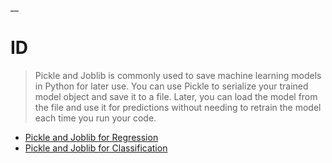__

# ID

> Pickle and Joblib is commonly used to save machine learning models in Python for later use. You can use Pickle to serialize your trained model object and save it to a file. Later, you can load the model from the file and use it for predictions without needing to retrain the model each time you run your code.

* [Pickle and Joblib for Regression](https://colab.research.google.com/drive/1MB4A7LLSO-ayiORbeHjzCi4nAz43DDPq?usp=sharing)
* [Pickle and Joblib for Classification]()
